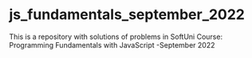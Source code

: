# js_fundamentals_september_2022
This is a repository with solutions of problems in SoftUni Course: Programming Fundamentals with JavaScript -September 2022
